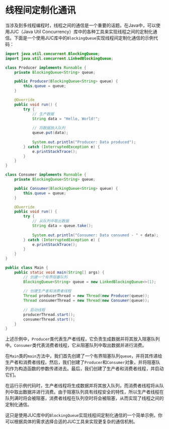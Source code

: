 # 线程间定制化通讯

当涉及到多线程编程时，线程之间的通信是一个重要的话题。在Java中，可以使用JUC（Java Util Concurrency）库中的各种工具来实现线程之间的定制化通信。下面是一个使用JUC库中的`BlockingQueue`实现线程间定制化通信的示例代码：

```java
import java.util.concurrent.BlockingQueue;
import java.util.concurrent.LinkedBlockingQueue;

class Producer implements Runnable {
    private BlockingQueue<String> queue;

    public Producer(BlockingQueue<String> queue) {
        this.queue = queue;
    }

    @Override
    public void run() {
        try {
            // 生产数据
            String data = "Hello, World!";
            
            // 将数据放入队列
            queue.put(data);
            
            System.out.println("Producer: Data produced");
        } catch (InterruptedException e) {
            e.printStackTrace();
        }
    }
}

class Consumer implements Runnable {
    private BlockingQueue<String> queue;

    public Consumer(BlockingQueue<String> queue) {
        this.queue = queue;
    }

    @Override
    public void run() {
        try {
            // 从队列中取出数据
            String data = queue.take();
            
            System.out.println("Consumer: Data consumed - " + data);
        } catch (InterruptedException e) {
            e.printStackTrace();
        }
    }
}

public class Main {
    public static void main(String[] args) {
        // 创建一个有界阻塞队列
        BlockingQueue<String> queue = new LinkedBlockingQueue<>(1);
        
        // 创建生产者和消费者线程
        Thread producerThread = new Thread(new Producer(queue));
        Thread consumerThread = new Thread(new Consumer(queue));
        
        // 启动线程
        producerThread.start();
        consumerThread.start();
    }
}
```

上述示例中，`Producer`类代表生产者线程，它负责生成数据并将其放入阻塞队列中。`Consumer`类代表消费者线程，它从阻塞队列中取出数据并进行消费。

在`Main`类的`main`方法中，我们首先创建了一个有界阻塞队列`queue`，并将其传递给生产者和消费者线程。然后，我们创建了`Producer`和`Consumer`对象，并将阻塞队列作为构造函数的参数传递进去。最后，我们创建了生产者和消费者线程，并启动它们。

在运行示例代码时，生产者线程将生成数据并将其放入队列，而消费者线程将从队列中取出数据并进行消费。由于阻塞队列具有线程安全的特性，所以生产者线程在队列满时将会被阻塞，消费者线程在队列空时将会被阻塞，从而实现了线程之间的定制化通信。

这只是使用JUC库中的`BlockingQueue`实现线程间定制化通信的一个简单示例，你可以根据具体的需求选择合适的JUC工具来实现更复杂的通信机制。
